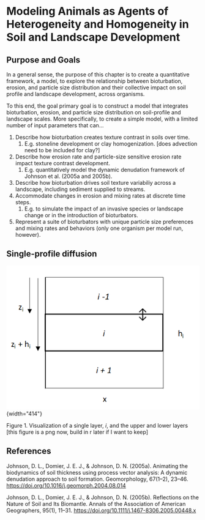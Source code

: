 # Modeling Animals as Agents of Heterogeneity and Homogeneity in Soil and Landscape Development



## Purpose and Goals

In a general sense, the purpose of this chapter is to create a quantitative framework, a model, to explore the relationship between bioturbation, erosion, and particle size distribution and their collective impact on soil profile and landscape development, across organisms.

To this end, the goal primary goal is to construct a model that integrates bioturbation, erosion, and particle size distribution on soil-profile and landscape scales. More specifically, to create a simple model, with a limited number of input parameters that can...

1.  Describe how bioturbation creates texture contrast in soils over time.
    1.  E.g. stoneline development or clay homogenization. [does advection need to be included for clay?]
2.  Describe how erosion rate and particle-size sensitive erosion rate impact texture contrast development.
    1.  E.g. quantitatively model the dynamic denudation framework of Johnson et al. (2005a and 2005b).
3.  Describe how bioturbation drives soil texture variabiliy across a landscape, including sediment supplied to streams.
4.  Accommodate changes in erosion and mixing rates at discrete time steps.
    1.  E.g. to simulate the impact of an invasive species or landscape change or in the introduction of bioturbators.
5.  Represent a suite of bioturbators with unique particle size preferences and mixing rates and behaviors (only one organism per model run, however).

## Single-profile diffusion

![](images/clipboard-62785000.png){width="414"}

Figure 1. Visualization of a single layer, *i*, and the upper and lower layers [this figure is a png now, build in r later if I want to keep]

## References

Johnson, D. L., Domier, J. E. J., & Johnson, D. N. (2005a). Animating the biodynamics of soil thickness using process vector analysis: A dynamic denudation approach to soil formation. Geomorphology, 67(1–2), 23–46. <https://doi.org/10.1016/j.geomorph.2004.08.014>

Johnson, D. L., Domier, J. E. J., & Johnson, D. N. (2005b). Reflections on the Nature of Soil and Its Biomantle. Annals of the Association of American Geographers, 95(1), 11–31. <https://doi.org/10.1111/j.1467-8306.2005.00448.x>
